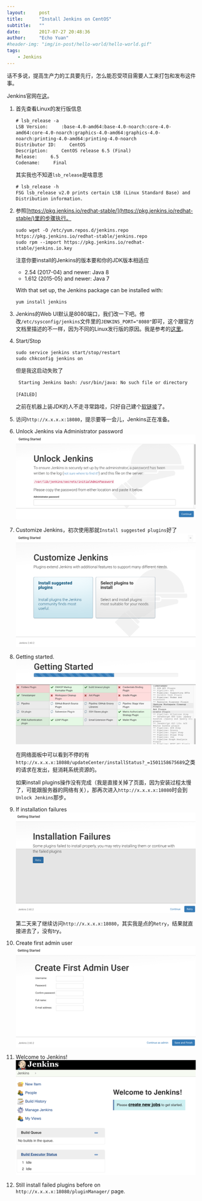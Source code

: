 ```yaml
---
layout:     post
title:      "Install Jenkins on CentOS"
subtitle:   ""
date:       2017-07-27 20:48:36
author:     "Echo Yuan"
#header-img: "img/in-post/hello-world/hello-world.gif"
tags:
    - Jenkins
---
```

话不多说，提高生产力的工具要先行，怎么能忍受项目需要人工来打包和发布这件事。

Jenkins官网在[这](https://jenkins.io)。

1. 首先查看Linux的发行版信息
    ```
    # lsb_release -a
    LSB Version:     :base-4.0-amd64:base-4.0-noarch:core-4.0-amd64:core-4.0-noarch:graphics-4.0-amd64:graphics-4.0-noarch:printing-4.0-amd64:printing-4.0-noarch
    Distributor ID:     CentOS
    Description:     CentOS release 6.5 (Final)
    Release:     6.5
    Codename:     Final
    ```
    其实我也不知道`lsb_release`是啥意思
    ```
    # lsb_release -h
    FSG lsb_release v2.0 prints certain LSB (Linux Standard Base) and Distribution information.
    ```

2. 参照[https://pkg.jenkins.io/redhat-stable/](https://pkg.jenkins.io/redhat-stable/)里的步骤执行。
    ```
    sudo wget -O /etc/yum.repos.d/jenkins.repo https://pkg.jenkins.io/redhat-stable/jenkins.repo
    sudo rpm --import https://pkg.jenkins.io/redhat-stable/jenkins.io.key
    ```
   注意你要install的Jenkins的版本要和你的JDK版本相适应
   * 2.54 (2017-04) and newer: Java 8
   * 1.612 (2015-05) and newer: Java 7

   With that set up, the Jenkins package can be installed with:
    ```
    yum install jenkins
    ```

3. Jenkins的Web UI默认是8080端口，我们改一下吧。修改`/etc/sysconfig/jenkins`文件里的`JENKINS_PORT="8080"`即可，这个跟官方文档里描述的不一样，因为不同的Linux发行版的原因。我是参考的[这里](https://stackoverflow.com/questions/28340877/how-to-change-port-number-for-jenkins-installation-in-ubuntu-12-04#answer-36203490)。

4. Start/Stop
   ```
   sudo service jenkins start/stop/restart
   sudo chkconfig jenkins on
   ```
   但是我这启动失败了
   ```
    Starting Jenkins bash: /usr/bin/java: No such file or directory
                                                               [FAILED]
   ```
   之前在机器上装JDK的人不走寻常路哇，只好自己建个[软链接](https://stackoverflow.com/questions/1951742/how-to-symlink-a-file-in-linux)了。

5. 访问`http://x.x.x.x:18080`，提示要等一会儿，Jenkins正在准备。

6. Unlock Jenkins via Administrator password
    ![Unlock Jenkins](/img/in-post/install-jenkins-on-centos/unlock-jenkins.png)

7. Customize Jenkins，初次使用那就`Install suggested plugins`好了
    ![Customize Jenkins](/img/in-post/install-jenkins-on-centos/customize-jenkins.png)

8. Getting started.
    ![Getting started](/img/in-post/install-jenkins-on-centos/getting-started.png)

   在网络面板中可以看到不停的有`http://x.x.x.x:18080/updateCenter/installStatus?_=1501158675689`之类的请求在发出，挺消耗系统资源的。

   如果install plugins操作没有完成（我是直接关掉了页面，因为安装过程太慢了，可能跟服务器的网络有关），那再次进入`http://x.x.x.x:18080`时会到`Unlock Jenkins`那步。

9. If installation failures
    ![Installation failures](/img/in-post/install-jenkins-on-centos/installation-failures.png)

   第二天来了继续访问`http://x.x.x.x:18080`，其实我是点的`Retry`，结果就直接进去了，没有try。

10. Create first admin user
    ![Create first admin user](/img/in-post/install-jenkins-on-centos/create-first-admin-user.png)

11. Welcome to Jenkins!
    ![Welcome to Jenkins](/img/in-post/install-jenkins-on-centos/welcome-to-jenkins.png)

12. Still install failed plugins before on `http://x.x.x.x:18080/pluginManager/` page.
